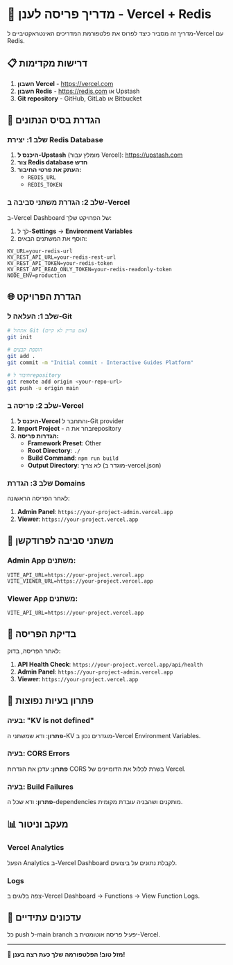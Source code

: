 # 🚀 מדריך פריסה לענן - Vercel + Redis

מדריך זה מסביר כיצד לפרוס את פלטפורמת המדריכים האינטראקטיביים ל-Vercel עם Redis.

## 📋 דרישות מקדימות

1. **חשבון Vercel** - https://vercel.com
2. **חשבון Redis** - https://redis.com או Upstash
3. **Git repository** - GitHub, GitLab או Bitbucket

## 🔧 הגדרת בסיס הנתונים

### שלב 1: יצירת Redis Database

1. **היכנס ל-Upstash** (מומלץ עבור Vercel): https://upstash.com
2. **צור Redis database חדש**
3. **העתק את פרטי החיבור:**
   - `REDIS_URL`
   - `REDIS_TOKEN`

### שלב 2: הגדרת משתני סביבה ב-Vercel

ב-Vercel Dashboard של הפרויקט שלך:

1. לך ל-**Settings** → **Environment Variables**
2. הוסף את המשתנים הבאים:

```
KV_URL=your-redis-url
KV_REST_API_URL=your-redis-rest-url
KV_REST_API_TOKEN=your-redis-token
KV_REST_API_READ_ONLY_TOKEN=your-redis-readonly-token
NODE_ENV=production
```

## 🌐 הגדרת הפרויקט

### שלב 1: העלאה ל-Git

```bash
# אתחול Git (אם עדיין לא קיים)
git init

# הוספת קבצים
git add .
git commit -m "Initial commit - Interactive Guides Platform"

# חיבור לrepository
git remote add origin <your-repo-url>
git push -u origin main
```

### שלב 2: פריסה ב-Vercel

1. **היכנס ל-Vercel** והתחבר ל-Git provider
2. **Import Project** - בחר את הrepository
3. **הגדרות פריסה:**
   - **Framework Preset**: Other
   - **Root Directory**: `./`
   - **Build Command**: `npm run build`
   - **Output Directory**: לא צריך (מוגדר ב-vercel.json)

### שלב 3: הגדרת Domains

לאחר הפריסה הראשונה:

1. **Admin Panel**: `https://your-project-admin.vercel.app`
2. **Viewer**: `https://your-project.vercel.app`

## 🔄 משתני סביבה לפרודקשן

### Admin App משתנים:
```
VITE_API_URL=https://your-project.vercel.app
VITE_VIEWER_URL=https://your-project.vercel.app
```

### Viewer App משתנים:
```
VITE_API_URL=https://your-project.vercel.app
```

## 🧪 בדיקת הפריסה

לאחר הפריסה, בדוק:

1. **API Health Check**: `https://your-project.vercel.app/api/health`
2. **Admin Panel**: `https://your-project-admin.vercel.app`
3. **Viewer**: `https://your-project.vercel.app`

## 🔧 פתרון בעיות נפוצות

### בעיה: "KV is not defined"
**פתרון**: ודא שמשתני ה-KV מוגדרים נכון ב-Vercel Environment Variables.

### בעיה: CORS Errors
**פתרון**: עדכן את הגדרות CORS בשרת לכלול את הדומיינים של Vercel.

### בעיה: Build Failures
**פתרון**: ודא שכל ה-dependencies מותקנים ושהבניה עובדת מקומית.

## 📊 מעקב וניטור

### Vercel Analytics
הפעל Analytics ב-Vercel Dashboard לקבלת נתונים על ביצועים.

### Logs
צפה בלוגים ב-Vercel Dashboard → Functions → View Function Logs.

## 🔄 עדכונים עתידיים

כל push ל-main branch יפעיל פריסה אוטומטית ב-Vercel.

---

**🎉 מזל טוב! הפלטפורמה שלך כעת רצה בענן!**
